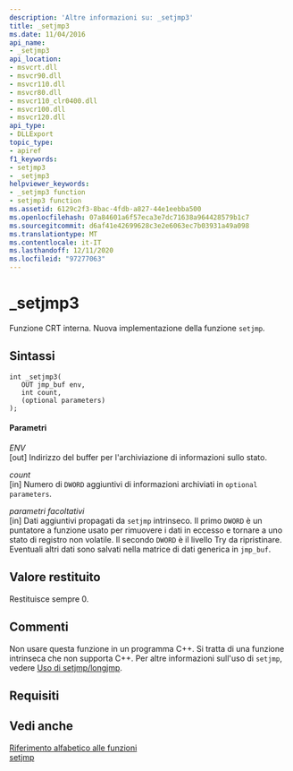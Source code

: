 ```yaml
---
description: 'Altre informazioni su: _setjmp3'
title: _setjmp3
ms.date: 11/04/2016
api_name:
- _setjmp3
api_location:
- msvcrt.dll
- msvcr90.dll
- msvcr110.dll
- msvcr80.dll
- msvcr110_clr0400.dll
- msvcr100.dll
- msvcr120.dll
api_type:
- DLLExport
topic_type:
- apiref
f1_keywords:
- setjmp3
- _setjmp3
helpviewer_keywords:
- _setjmp3 function
- setjmp3 function
ms.assetid: 6129c2f3-8bac-4fdb-a827-44e1eebba500
ms.openlocfilehash: 07a84601a6f57eca3e7dc71638a964428579b1c7
ms.sourcegitcommit: d6af41e42699628c3e2e6063ec7b03931a49a098
ms.translationtype: MT
ms.contentlocale: it-IT
ms.lasthandoff: 12/11/2020
ms.locfileid: "97277063"
---
```

# <a name="_setjmp3"></a>_setjmp3

Funzione CRT interna. Nuova implementazione della funzione `setjmp`.

## <a name="syntax"></a>Sintassi

```
int _setjmp3(
   OUT jmp_buf env,
   int count,
   (optional parameters)
);
```

#### <a name="parameters"></a>Parametri

*ENV*<br/>
[out] Indirizzo del buffer per l'archiviazione di informazioni sullo stato.

*count*<br/>
[in] Numero di `DWORD` aggiuntivi di informazioni archiviati in `optional parameters`.

*parametri facoltativi*<br/>
[in] Dati aggiuntivi propagati da `setjmp` intrinseco. Il primo `DWORD` è un puntatore a funzione usato per rimuovere i dati in eccesso e tornare a uno stato di registro non volatile. Il secondo `DWORD` è il livello Try da ripristinare. Eventuali altri dati sono salvati nella matrice di dati generica in `jmp_buf`.

## <a name="return-value"></a>Valore restituito

Restituisce sempre 0.

## <a name="remarks"></a>Commenti

Non usare questa funzione in un programma C++. Si tratta di una funzione intrinseca che non supporta C++. Per altre informazioni sull'uso di `setjmp`, vedere [Uso di setjmp/longjmp](../cpp/using-setjmp-longjmp.md).

## <a name="requirements"></a>Requisiti

## <a name="see-also"></a>Vedi anche

[Riferimento alfabetico alle funzioni](../c-runtime-library/reference/crt-alphabetical-function-reference.md)<br/>
[setjmp](../c-runtime-library/reference/setjmp.md)
